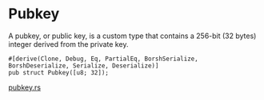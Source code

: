 # Pubkey

A pubkey, or public key, is a custom type that contains a 256-bit (32 bytes) integer derived from the private key.

```rust,ignore
#[derive(Clone, Debug, Eq, PartialEq, BorshSerialize, BorshDeserialize, Serialize, Deserialize)]
pub struct Pubkey([u8; 32]);
```
[pubkey.rs]

[pubkey.rs]: https://github.com/Arch-Network/arch-cli/blob/main/templates/sample/program/src/pubkey.rs
